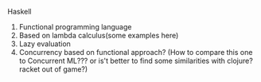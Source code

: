 Haskell

1) Functional programming language
2) Based on lambda calculus(some examples here)
3) Lazy evaluation
4) Concurrency based on functional approach? (How to compare this one to Concurrent ML??? or is't better to find some similarities with clojure? racket out of game?)
